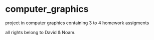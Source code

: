 # computer_graphics
project in computer graphics containing 3 to 4 homework assigments


all rights belong to David & Noam.

